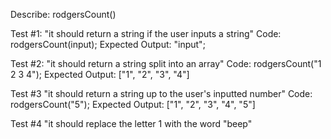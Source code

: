 Describe: rodgersCount()

Test #1: "it should return a string if the user inputs a string"
Code: rodgersCount(input);
Expected Output: "input";

Test #2: "it should return a string split into an array"
Code: rodgersCount("1 2 3 4");
Expected Output: ["1", "2", "3", "4"]

Test #3 "it should return a string up to the user's inputted number"
Code: rodgersCount("5");
Expected Output: ["1", "2", "3", "4", "5"]

Test #4 "it should replace the letter 1 with the word "beep"